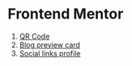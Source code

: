 # Frontend Mentor

1. [QR Code](https://qr-code-frontendmentor-mrredu.vercel.app/)
2. [Blog preview card](https://blog-preview-card-frontendmentor-mrredu.vercel.app/)
3. [Social links profile](https://social-links-profile-frontendmentor-mrredu.vercel.app/)
